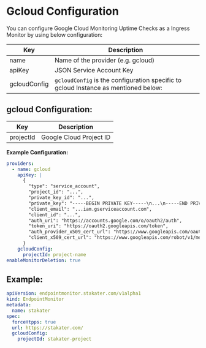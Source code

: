 # Gcloud Configuration

You can configure Google Cloud Monitoring Uptime Checks as a Ingress Monitor by using below configuration:

| Key          | Description                                                                         |
| -------------| ----------------------------------------------------------------------------------- |
| name         | Name of the provider (e.g. gcloud)                                                  |
| apiKey       | JSON Service Account Key                                                            |
| gcloudConfig | `gcloudConfig` is the configuration specific to gcloud Instance as mentioned below: |

## gcloud Configuration:

| Key       | Description                                                                                                    |
| --------- | ----------------------- |
| projectId | Google Cloud Project ID |

**Example Configuration:**

```yaml
providers:
  - name: gcloud
    apiKey: |
      {
        "type": "service_account",
        "project_id": "...",
        "private_key_id": "...",
        "private_key": "-----BEGIN PRIVATE KEY-----\n...\n-----END PRIVATE KEY-----\n",
        "client_email": "...iam.gserviceaccount.com",
        "client_id": "...",
        "auth_uri": "https://accounts.google.com/o/oauth2/auth",
        "token_uri": "https://oauth2.googleapis.com/token",
        "auth_provider_x509_cert_url": "https://www.googleapis.com/oauth2/v1/certs",
        "client_x509_cert_url": "https://www.googleapis.com/robot/v1/metadata/x509/...iam.gserviceaccount.com"
      }
    gcloudConfig:
      projectId: project-name
enableMonitorDeletion: true
```

## Example: 

```yaml
apiVersion: endpointmonitor.stakater.com/v1alpha1
kind: EndpointMonitor
metadata:
  name: stakater
spec:
  forceHtpps: true
  url: https://stakater.com/
  gcloudConfig:
    projectId: stakater-project
```